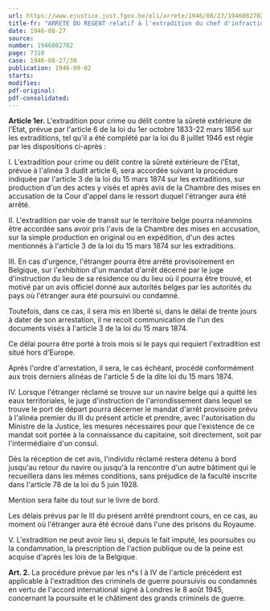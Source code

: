 ```yaml
---
url: https://www.ejustice.just.fgov.be/eli/arrete/1946/08/27/1946082702/justel
title-fr: "ARRETE DU REGENT relatif à l'extradition du chef d'infractions prévues par l'article 6 de la loi du 1er octobre 1833 - 22 mars 1856 sur les extraditions, complété par la loi du 8 juillet 1946"
date: 1946-08-27
source:
number: 1946082702
page: 7310
case: 1946-08-27/30
publication: 1946-09-02
starts:
modifies:
pdf-original:
pdf-consolidated:
---
```


**Article 1er.** L'extradition pour crime ou délit contre la sûreté extérieure de l'Etat, prévue par l'article 6 de la loi du 1er octobre 1833-22 mars 1856 sur les extraditions, tel qu'il a été complété par la loi du 8 juillet 1946 est régie par les dispositions ci-après :

I. L'extradition pour crime ou délit contre la sûreté extérieure de l'Etat, prévue à l'alinéa 3 dudit article 6, sera accordée suivant la procédure indiquée par l'article 3 de la loi du 15 mars 1874 sur les extraditions, sur production d'un des actes y visés et après avis de la Chambre des mises en accusation de la Cour d'appel dans le ressort duquel l'étranger aura été arrêté.

II. L'extradition par voie de transit sur le territoire belge pourra néanmoins être accordée sans avoir pris l'avis de la Chambre des mises en accusation, sur la simple production en original ou en expédition, d'un des actes mentionnés à l'article 3 de la loi du 15 mars 1874 sur les extraditions.

III. En cas d'urgence, l'étranger pourra être arrêté provisoirement en Belgique, sur l'exhibition d'un mandat d'arrêt décerné par le juge d'instruction du lieu de sa résidence ou du lieu où il pourra être trouvé, et motivé par un avis officiel donné aux autorités belges par les autorités du pays où l'étranger aura été poursuivi ou condamné.

Toutefois, dans ce cas, il sera mis en liberté si, dans le délai de trente jours à dater de son arrestation, il ne recoit communication de l'un des documents visés à l'article 3 de la loi du 15 mars 1874.

Ce délai pourra être porté à trois mois si le pays qui requiert l'extradition est situé hors d'Europe.

Après l'ordre d'arrestation, il sera, le cas échéant, procédé conformément aux trois derniers alinéas de l'article 5 de la dite loi du 15 mars 1874.

IV. Lorsque l'étranger réclamé se trouve sur un navire belge qui a quitté les eaux territoriales, le juge d'instruction de l'arrondissement dans lequel se trouve le port de départ pourra décerner le mandat d'arrêt provisoire prévu à l'alinéa premier du III du présent article et prendre, avec l'autorisation du Ministre de la Justice, les mesures nécessaires pour que l'existence de ce mandat soit portée à la connaissance du capitaine, soit directement, soit par l'intermédiaire d'un consul.

Dès la réception de cet avis, l'individu réclamé restera détenu à bord jusqu'au retour du navire ou jusqu'à la rencontre d'un autre bâtiment qui le recueillera dans les mêmes conditions, sans préjudice de la faculté inscrite dans l'article 78 de la loi du 5 juin 1928.

Mention sera faite du tout sur le livre de bord.

Les délais prévus par le III du présent arrêté prendront cours, en ce cas, au moment où l'étranger aura été écroué dans l'une des prisons du Royaume.

V. L'extradition ne peut avoir lieu si, depuis le fait imputé, les poursuites ou la condamnation, la prescription de l'action publique ou de la peine est acquise d'après les lois de la Belgique.

**Art. 2.** La procédure prévue par les n°s I à IV de l'article précédent est applicable à l'extradition des criminels de guerre poursuivis ou condamnés en vertu de l'accord international signé à Londres le 8 août 1945, concernant la poursuite et le châtiment des grands criminels de guerre.
